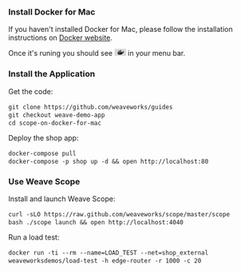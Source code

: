 ### Install Docker for Mac

If you haven't installed Docker for Mac, please follow the installation instructions on [Docker website][install-d4m].

Once it's runing you should see <img alt="Docker Icon in the Mac OS menu bar" src="docker-for-mac-menu-bar-icon.png"
style="height: 1em;" /> in your menu bar.

[install-d4m]: https://docs.docker.com/docker-for-mac/

### Install the Application

Get the code:
```
git clone https://github.com/weaveworks/guides
git checkout weave-demo-app
cd scope-on-docker-for-mac
```
Deploy the shop app:
```
docker-compose pull
docker-compose -p shop up -d && open http://localhost:80
```

### Use Weave Scope

Install and launch Weave Scope:
```
curl -sLO https://raw.github.com/weaveworks/scope/master/scope
bash ./scope launch && open http://localhost:4040
```

Run a load test:
```
docker run -ti --rm --name=LOAD_TEST --net=shop_external weaveworksdemos/load-test -h edge-router -r 1000 -c 20
```
